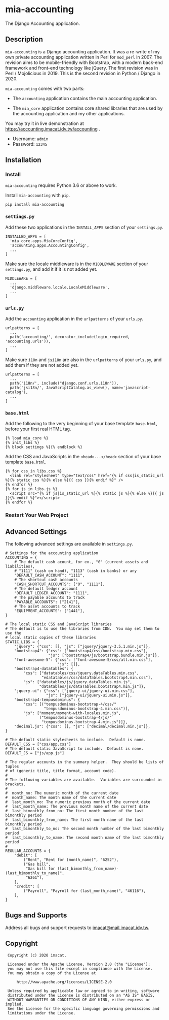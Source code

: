 # mia-accounting

The Django Accounting application.

## Description

`mia-accounting` is a Django accounting application.  It was a re-write of my
own private accounting application written in Perl for `mod_perl` in 2007.  The
revision aims to be mobile-friendly with Bootstrap, with a modern back-end
framework and front-end technology like jQuery.  The first revision was in
Perl / Mojolicious in 2019.  This is the second revision in Python / Django
in 2020.

`mia-accounting` comes with two parts:

* The `accounting` application contains the main accounting application. 

* The `mia_core` application contains core shared libraries that are used by the
accounting application and my other applications.

You may try it in live demonstration at
https://accounting.imacat.idv.tw/accounting .
* Username: `admin`
* Password: `12345`

## Installation

### Install

`mia-accounting` requires Python 3.6 or above to work.

Install `mia-accounting` with `pip`.

```
pip install mia-accounting
```

### `settings.py`

Add these two applications in the `INSTALL_APPS` section of your `settings.py`.

```
INSTALLED_APPS = [
  'mia_core.apps.MiaCoreConfig',
  'accounting.apps.AccountingConfig',
  ...
]
```

Make sure the locale middleware is in the `MIDDLEWARE` section of your
`settings.py`, and add it if it is not added yet.

```
MIDDLEWARE = [
  ...
  'django.middleware.locale.LocaleMiddleware',
  ...
]
```

### `urls.py`

Add the `accounting` application in the `urlpatterns` of your `urls.py`.

```
urlpatterns = [
  ...
  path('accounting/', decorator_include(login_required, 'accounting.urls')),
  ...
]
```

Make sure `i18n` and `jsi18n` are also in the `urlpatterns` of your `urls.py`,
and add them if they are not added yet.

```
urlpatterns = [
  ...
  path('i18n/', include("django.conf.urls.i18n")),
  path('jsi18n/', JavaScriptCatalog.as_view(), name='javascript-catalog'),
  ...
]
```

### `base.html`

Add the following to the very beginning of your base template
`base.html`, before your first real HTML tag.

```
{% load mia_core %}
{% init_libs %}
{% block settings %}{% endblock %}
```

Add the CSS and JavaScripts in the `<head>...</head>` section of your
base template `base.html`.

```
{% for css in libs.css %}
  <link rel="stylesheet" type="text/css" href="{% if css|is_static_url %}{% static css %}{% else %}{{ css }}{% endif %}" />
{% endfor %}
{% for js in libs.js %}
  <script src="{% if js|is_static_url %}{% static js %}{% else %}{{ js }}{% endif %}"></script>
{% endfor %}
```

### Restart Your Web Project

## Advanced Settings

The following advanced settings are available in `settings.py`.

```
# Settings for the accounting application
ACCOUNTING = {
    # The default cash acount, for ex., "0" (current assets and liabilities),
    # "1111" (cash on hand), "1113" (cash in banks) or any  
    "DEFAULT_CASH_ACCOUNT": "1111",
    # The shortcut cash accounts
    "CASH_SHORTCUT_ACCOUNTS": ["0", "1111"],
    # The default ledger account
    "DEFAULT_LEDGER_ACCOUNT": "1111",
    # The payable accounts to track
    "PAYABLE_ACCOUNTS": ["2141"],
    # The asset accounts to track
    "EQUIPMENT_ACCOUNTS": ["1441"],
}

# The local static CSS and JavaScript libraries
# The default is to use the libraries from CDN.  You may set them to use the
# local static copies of these libraries
STATIC_LIBS = {
    "jquery": {"css": [], "js": ["jquery/jquery-3.5.1.min.js"]},
    "bootstrap4": {"css": ["bootstrap4/css/bootstrap.min.css"],
                   "js": ["bootstrap4/js/bootstrap.bundle.min.js"]},
    "font-awesome-5": {"css": ["font-awesome-5/css/all.min.css"],
                       "js": []},
    "bootstrap4-datatables": {
        "css": ["datatables/css/jquery.dataTables.min.css",
                "edatatables/css/dataTables.bootstrap4.min.css"],
        "js": ["datatables/js/jquery.dataTables.min.js",
               "datatables/js/dataTables.bootstrap4.min.js"]},
    "jquery-ui": {"css": ["jquery-ui/jquery-ui.min.css"],
                  "js": ["jquery-ui/jquery-ui.min.js"]},
    "bootstrap4-tempusdominus": {
        "css": [("tempusdominus-bootstrap-4/css/"
                 "tempusdominus-bootstrap-4.min.css")],
        "js": ["moment/moment-with-locales.min.js",
               ("tempusdominus-bootstrap-4/js/"
                "tempusdominus-bootstrap-4.min.js")]},
    "decimal.js": {"css": [], "js": ["decimal/decimal.min.js"]},
}

# The default static stylesheets to include.  Default is none.
DEFAULT_CSS = ["css/app.css"]
# The default static JavaScript to include.  Default is none.
DEFAULT_JS = ["js/app.js"]

# The regular accounts in the summary helper.  They should be lists of tuples
# of (generic title, title format, account code).
# 
# The following variables are available.  Variables are surrounded in brackets. 
# 
#  month_no: The numeric month of the current date
#  month_name: The month name of the current date
#  last_month_no: The numeric previous month of the current date
#  last_month_name: The previous month name of the current date
#  last_bimonthly_from_no: The first month number of the last bimonthly period
#  last_bimonthly_from_name: The first month name of the last bimonthly period
#  last_bimonthly_to_no: The second month number of the last bimonthly period
#  last_bimonthly_to_name: The second month name of the last bimonthly period
#
REGULAR_ACCOUNTS = {
    "debit": [
        ("Rent", "Rent for (month_name)", "6252"),
        ("Gas bill",
         "Gas bill for (last_bimonthly_from_name)-(last_bimonthly_to_name)",
         "6261"),
    ],
    "credit": [
        ("Payroll", "Payroll for (last_month_name)", "46116"),
    ],
}
```

## Bugs and Supports

Address all bugs and support requests to imacat@mail.imacat.idv.tw.

## Copyright

```
 Copyright (c) 2020 imacat.

 Licensed under the Apache License, Version 2.0 (the "License");
 you may not use this file except in compliance with the License.
 You may obtain a copy of the License at

     http://www.apache.org/licenses/LICENSE-2.0

 Unless required by applicable law or agreed to in writing, software
 distributed under the License is distributed on an "AS IS" BASIS,
 WITHOUT WARRANTIES OR CONDITIONS OF ANY KIND, either express or implied.
 See the License for the specific language governing permissions and
 limitations under the License.
```

